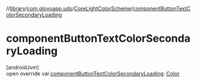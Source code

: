 //[library](../../../index.md)/[com.glovoapp.uds](../index.md)/[CoreLightColorScheme](index.md)/[componentButtonTextColorSecondaryLoading](component-button-text-color-secondary-loading.md)

# componentButtonTextColorSecondaryLoading

[androidJvm]\
open override val [componentButtonTextColorSecondaryLoading](component-button-text-color-secondary-loading.md): [Color](https://developer.android.com/reference/kotlin/androidx/compose/ui/graphics/Color.html)
